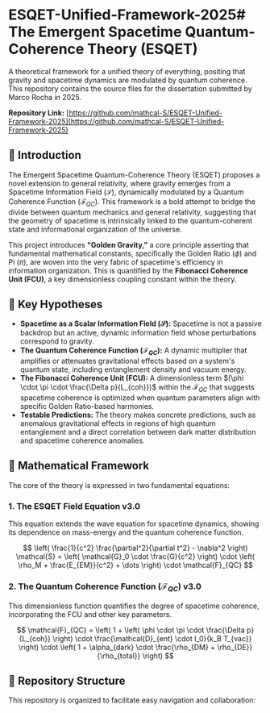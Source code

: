 # ESQET-Unified-Framework-2025# The Emergent Spacetime Quantum-Coherence Theory (ESQET)

A theoretical framework for a unified theory of everything, positing that gravity and spacetime dynamics are modulated by quantum coherence. This repository contains the source files for the dissertation submitted by Marco Rocha in 2025.

**Repository Link:** [https://github.com/mathcal-S/ESQET-Unified-Framework-2025](https://github.com/mathcal-S/ESQET-Unified-Framework-2025)

## 🌟 Introduction

The Emergent Spacetime Quantum-Coherence Theory (ESQET) proposes a novel extension to general relativity, where gravity emerges from a Spacetime Information Field ($\mathcal{S}$), dynamically modulated by a Quantum Coherence Function ($\mathcal{F}_{QC}$). This framework is a bold attempt to bridge the divide between quantum mechanics and general relativity, suggesting that the geometry of spacetime is intrinsically linked to the quantum-coherent state and informational organization of the universe.

This project introduces **"Golden Gravity,"** a core principle asserting that fundamental mathematical constants, specifically the Golden Ratio ($\phi$) and Pi ($\pi$), are woven into the very fabric of spacetime's efficiency in information organization. This is quantified by the **Fibonacci Coherence Unit (FCU)**, a key dimensionless coupling constant within the theory.

## 🚀 Key Hypotheses

* **Spacetime as a Scalar Information Field ($\mathcal{S}$):** Spacetime is not a passive backdrop but an active, dynamic information field whose perturbations correspond to gravity.
* **The Quantum Coherence Function ($\mathcal{F}_{QC}$):** A dynamic multiplier that amplifies or attenuates gravitational effects based on a system's quantum state, including entanglement density and vacuum energy.
* **The Fibonacci Coherence Unit (FCU):** A dimensionless term $(\phi \cdot \pi \cdot \frac{\Delta p}{L_{coh}})$ within the $\mathcal{F}_{QC}$ that suggests spacetime coherence is optimized when quantum parameters align with specific Golden Ratio-based harmonies.
* **Testable Predictions:** The theory makes concrete predictions, such as anomalous gravitational effects in regions of high quantum entanglement and a direct correlation between dark matter distribution and spacetime coherence anomalies.

## 📐 Mathematical Framework

The core of the theory is expressed in two fundamental equations:

### 1. The ESQET Field Equation v3.0

This equation extends the wave equation for spacetime dynamics, showing its dependence on mass-energy and the quantum coherence function.

$$
\left( \frac{1}{c^2} \frac{\partial^2}{\partial t^2} - \nabla^2 \right) \mathcal{S} = \left( \mathcal{G}_0 \cdot \frac{G}{c^2} \right) \cdot \left( \rho_M + \frac{E_{EM}}{c^2} + \dots \right) \cdot \mathcal{F}_{QC}
$$

### 2. The Quantum Coherence Function ($\mathcal{F}_{QC}$) v3.0

This dimensionless function quantifies the degree of spacetime coherence, incorporating the FCU and other key parameters.

$$
\mathcal{F}_{QC} = \left( 1 + \left( \phi \cdot \pi \cdot \frac{\Delta p}{L_{coh}} \right) \cdot \frac{\mathcal{D}_{ent} \cdot I_0}{k_B T_{vac}} \right) \cdot \left( 1 + \alpha_{dark} \cdot \frac{\rho_{DM} + \rho_{DE}}{\rho_{total}} \right)
$$

## 📁 Repository Structure

This repository is organized to facilitate easy navigation and collaboration:

